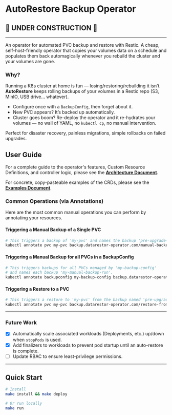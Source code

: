 # AutoRestore Backup Operator

## 🚧 UNDER CONSTRUCTION 🚧

---

An operator for automated PVC backup and restore with Restic.
A cheap, self-host-friendly operator that copies your volumes data on a schedule and populates them back automagically whenever you rebuild the cluster and your volumes are gone.

### Why?

Running a K8s cluster at home is fun — losing/restoring/rebuilding it isn’t. **AutoRestore** keeps rolling backups of your volumes in a Restic repo (S3, MinIO, USB drive… whatever).

- Configure once with a `BackupConfig`, then forget about it.
- New PVC appears? It’s backed up automatically.
- Cluster goes boom? Re-deploy the operator and it re-hydrates your volumes — no wall of YAML, no `kubectl cp`, no manual intervention.

Perfect for disaster recovery, painless migrations, simple rollbacks on failed upgrades.

## User Guide

For a complete guide to the operator's features, Custom Resource Definitions, and controller logic, please see the **[Architecture Document](./docs/architecture.md)**.

For concrete, copy-pasteable examples of the CRDs, please see the **[Examples Document](./docs/examples.md)**.

### Common Operations (via Annotations)

Here are the most common manual operations you can perform by annotating your resources.

#### Triggering a Manual Backup of a Single PVC

```sh
# This triggers a backup of 'my-pvc' and names the backup 'pre-upgrade-snapshot'.
kubectl annotate pvc my-pvc backup.datarestor-operator.com/manual-backup='pre-upgrade-snapshot'
```

#### Triggering a Manual Backup for all PVCs in a BackupConfig

```sh
# This triggers backups for all PVCs managed by 'my-backup-config'
# and names each backup 'my-manual-backup-run'.
kubectl annotate backupconfig my-backup-config backup.datarestor-operator.com/manual-backup='my-manual-backup-run'
```

#### Triggering a Restore to a PVC

```sh
# This triggers a restore to 'my-pvc' from the backup named 'pre-upgrade-snapshot'.
kubectl annotate pvc my-pvc backup.datarestor-operator.com/restore-from-backup='pre-upgrade-snapshot'
```

---

### Future Work

- [x] Automatically scale associated workloads (Deployments, etc.) up/down when `stopPods` is used.
- [x] Add finalizers to workloads to prevent pod startup until an auto-restore is complete.
- [ ] Update RBAC to ensure least-privilege permissions.

---

## Quick Start

```bash
# Install
make install && make deploy

# Or run locally
make run
```
